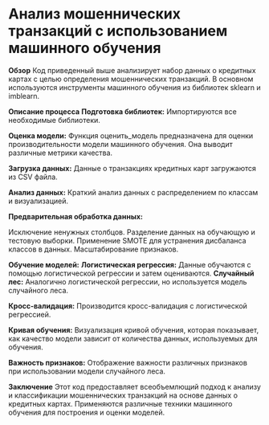 # **Анализ мошеннических транзакций с использованием машинного обучения**
**Обзор**
Код приведенный выше анализирует набор данных о кредитных картах с целью определения мошеннических транзакций. В основном используются инструменты машинного обучения из библиотек sklearn и imblearn.

**Описание процесса**
**Подготовка библиотек:** Импортируются все необходимые библиотеки.

**Оценка модели:** Функция оценить_модель предназначена для оценки производительности модели машинного обучения. Она выводит различные метрики качества.

**Загрузка данных:** Данные о транзакциях кредитных карт загружаются из CSV файла.

**Анализ данных:** Краткий анализ данных с распределением по классам и визуализацией.

**Предварительная обработка данных:**

  Исключение ненужных столбцов.
  Разделение данных на обучающую и тестовую выборки.
  Применение SMOTE для устранения дисбаланса классов в данных.
  Масштабирование признаков.

**Обучение моделей:**
  **Логистическая регрессия:** Данные обучаются с помощью логистической регрессии и затем оцениваются.
  **Случайный лес:** Аналогично логистической регрессии, но используется модель случайного леса.
  
**Кросс-валидация:** Производится кросс-валидация с логистической регрессией.

**Кривая обучения:** Визуализация кривой обучения, которая показывает, как качество модели зависит от количества данных, используемых для обучения.

**Важность признаков:** Отображение важности различных признаков при использовании модели случайного леса.

**Заключение**
Этот код предоставляет всеобъемлющий подход к анализу и классификации мошеннических транзакций на основе данных о кредитных картах. Применяются различные техники машинного обучения для построения и оценки моделей.
